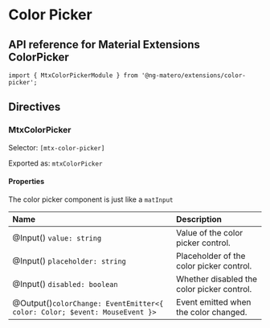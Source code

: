 # Color Picker

## API reference for Material Extensions ColorPicker

`import { MtxColorPickerModule } from '@ng-matero/extensions/color-picker';`

## Directives

### MtxColorPicker

Selector: `[mtx-color-picker]`

Exported as: `mtxColorPicker`

#### Properties

The color picker component is just like a `matInput`

| Name | Description |
| :--- | :--- |
| @Input\(\) `value: string` | Value of the color picker control. |
| @Input\(\) `placeholder: string` | Placeholder of the color picker control. |
| @Input\(\) `disabled: boolean` | Whether disabled the color picker control. |
| @Output\(\)`colorChange: EventEmitter<{ color: Color; $event: MouseEvent }>` | Event emitted when the color changed. |

